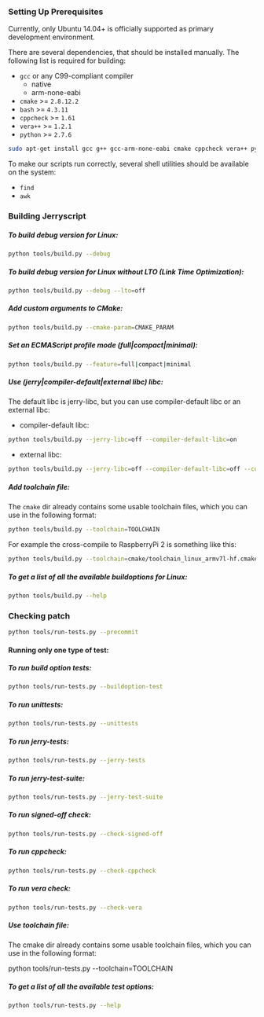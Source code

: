 ### Setting Up Prerequisites

Currently, only Ubuntu 14.04+ is officially supported as primary development environment.

There are several dependencies, that should be installed manually. The following list is required for building:

- `gcc` or any C99-compliant compiler
  - native
  - arm-none-eabi
- `cmake` >= `2.8.12.2`
- `bash` >= `4.3.11`
- `cppcheck` >= `1.61`
- `vera++` >= `1.2.1`
- `python` >= `2.7.6`

```bash
sudo apt-get install gcc g++ gcc-arm-none-eabi cmake cppcheck vera++ python
```

To make our scripts run correctly, several shell utilities should be available on the system:

- `find`
- `awk`

### Building Jerryscript

##### To build debug version for Linux:

```bash
python tools/build.py --debug
```

##### To build debug version for Linux without LTO (Link Time Optimization):

```bash
python tools/build.py --debug --lto=off
```

##### Add custom arguments to CMake:

```bash
python tools/build.py --cmake-param=CMAKE_PARAM
```

##### Set an ECMAScript profile mode (full|compact|minimal):

```bash
python tools/build.py --feature=full|compact|minimal
```

##### Use (jerry|compiler-default|external libc) libc:

The default libc is jerry-libc, but you can use compiler-default libc or an external libc:
- compiler-default libc:

```bash
python tools/build.py --jerry-libc=off --compiler-default-libc=on
```

- external libc:

```bash
python tools/build.py --jerry-libc=off --compiler-default-libc=off --compile-flag="-I/path/to/libc/include"
```

##### Add toolchain file:

The ```cmake``` dir already contains some usable toolchain files, which you can use in the following format:

```bash
python tools/build.py --toolchain=TOOLCHAIN
```

For example the cross-compile to RaspberryPi 2 is something like this:

```bash
python tools/build.py --toolchain=cmake/toolchain_linux_armv7l-hf.cmake
```

##### To get a list of all the available buildoptions for Linux:

```bash
python tools/build.py --help
```

### Checking patch

```bash
python tools/run-tests.py --precommit
```


#### Running only one type of test:

##### To run build option tests:

```bash
python tools/run-tests.py --buildoption-test
```

##### To run unittests:

```bash
python tools/run-tests.py --unittests
```

##### To run jerry-tests:

```bash
python tools/run-tests.py --jerry-tests
```

##### To run jerry-test-suite:

```bash
python tools/run-tests.py --jerry-test-suite
```

##### To run signed-off check:

```bash
python tools/run-tests.py --check-signed-off
```

##### To run cppcheck:

```bash
python tools/run-tests.py --check-cppcheck
```

##### To run vera check:

```bash
python tools/run-tests.py --check-vera
```

##### Use toolchain file:

The cmake dir already contains some usable toolchain files, which you can use in the following format:

python tools/run-tests.py --toolchain=TOOLCHAIN

##### To get a list of all the available test options:

```bash
python tools/run-tests.py --help
```

